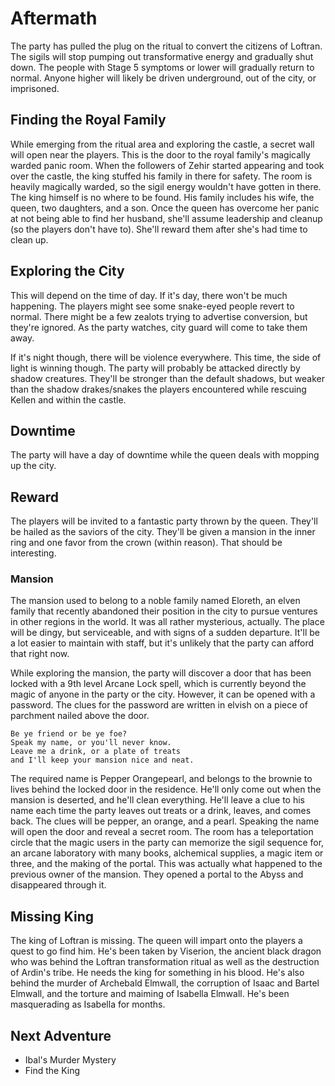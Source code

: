 # Aftermath
The party has pulled the plug on the ritual to convert the citizens of Loftran. The sigils will stop pumping out transformative energy and gradually shut down. The people with Stage 5 symptoms or lower will gradually return to normal. Anyone higher will likely be driven underground, out of the city, or imprisoned.

## Finding the Royal Family
While emerging from the ritual area and exploring the castle, a secret wall will open near the players. This is the door to the royal family's magically warded panic room. When the followers of Zehir started appearing and took over the castle, the king stuffed his family in there for safety. The room is heavily magically warded, so the sigil energy wouldn't have gotten in there. The king himself is no where to be found. His family includes his wife, the queen, two daughters, and a son. Once the queen has overcome her panic at not being able to find her husband, she'll assume leadership and cleanup (so the players don't have to). She'll reward them after she's had time to clean up.

## Exploring the City
This will depend on the time of day. If it's day, there won't be much happening. The players might see some snake-eyed people revert to normal. There might be a few zealots trying to advertise conversion, but they're ignored. As the party watches, city guard will come to take them away.

If it's night though, there will be violence everywhere. This time, the side of light is winning though. The party will probably be attacked directly by shadow creatures. They'll be stronger than the default shadows, but weaker than the shadow drakes/snakes the players encountered while rescuing Kellen and within the castle.

## Downtime
The party will have a day of downtime while the queen deals with mopping up the city.

## Reward
The players will be invited to a fantastic party thrown by the queen. They'll be hailed as the saviors of the city. They'll be given a mansion in the inner ring and one favor from the crown (within reason). That should be interesting.

### Mansion
The mansion used to belong to a noble family named Eloreth, an elven family that recently abandoned their position in the city to pursue ventures in other regions in the world. It was all rather mysterious, actually. The place will be dingy, but serviceable, and with signs of a sudden departure. It'll be a lot easier to maintain with staff, but it's unlikely that the party can afford that right now.

While exploring the mansion, the party will discover a door that has been locked with a 9th level Arcane Lock spell, which is currently beyond the magic of anyone in the party or the city. However, it can be opened with a password. The clues for the password are written in elvish on a piece of parchment nailed above the door.

```
Be ye friend or be ye foe?
Speak my name, or you'll never know.
Leave me a drink, or a plate of treats
and I'll keep your mansion nice and neat.
```

The required name is Pepper Orangepearl, and belongs to the brownie to lives behind the locked door in the residence. He'll only come out when the mansion is deserted, and he'll clean everything. He'll leave a clue to his name each time the party leaves out treats or a drink, leaves, and comes back. The clues will be pepper, an orange, and a pearl. Speaking the name will open the door and reveal a secret room. The room has a teleportation circle that the magic users in the party can memorize the sigil sequence for, an arcane laboratory with many books, alchemical supplies, a magic item or three, and the making of the portal. This was actually what happened to the previous owner of the mansion. They opened a portal to the Abyss and disappeared through it.

## Missing King
The king of Loftran is missing. The queen will impart onto the players a quest to go find him. He's been taken by Viserion, the ancient black dragon who was behind the Loftran transformation ritual as well as the destruction of Ardin's tribe. He needs the king for something in his blood. He's also behind the murder of Archebald Elmwall, the corruption of Isaac and Bartel Elmwall, and the torture and maiming of Isabella Elmwall. He's been masquerading as Isabella for months.

## Next Adventure
- Ibal's Murder Mystery
- Find the King

